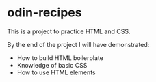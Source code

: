 # odin-recipes
This is a project to practice HTML and CSS.

By the end of the project I will have demonstrated:
- How to build HTML boilerplate
- Knowledge of basic CSS
- How to use HTML elements
